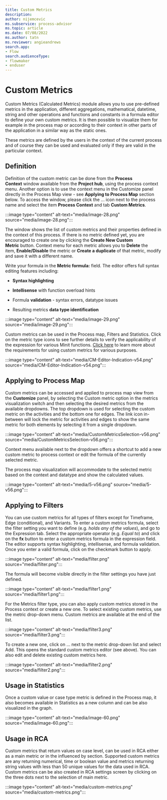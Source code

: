 ```yaml
---
title: Custom Metrics
description:
author: nijemcevic
ms.subservice: process-advisor
ms.topic: article
ms.date: 07/08/2022
ms.author: tatn
ms.reviewer: angieandrews
search.app:
- Flow
search.audienceType:
- flowmaker
- enduser
---
```


# Custom Metrics

Custom Metrics (Calculated Metrics) module allows you to use pre-defined metrics in the application, different aggregations, mathematical, datetime, string and other operations and functions and constants in a formula editor to define your own custom metrics. It is then possible to visualize them for example in the process map or according to their context in other parts of the application in a similar way as the static ones.

These metrics are defined by the users in the context of the current process and of course they can be used and evaluated only if they are valid in the particular context.

## Definition

Definition of the custom metric can be done from the **Process Context** window available from the **Project hub**, using the process context menu. Another option is to use the context menu in the Customize panel directly in the Process Map view - see **Applying to Process Map** section below. To access the window, please click the ... icon next to the process name and select the item **Process Context** and tab **Custom Metrics**.

:::image type="content" alt-text="media/image-28.png" source="media/image-28.png":::

The window shows the list of custom metrics and their properties defined in the context of this process. If there is no metric defined yet, you are encouraged to create one by clicking the **Create New Custom Metric** button. Context menu for each metric allows you to **Delete** the item, **Enable/Disable** the metric or **Create a duplicate** of that metric, modify and save it with a different name.

Write your formula in the **Metric formula:** field. The editor offers full syntax editing features including:

- **Syntax highlighting**

- **Intellisense** with function overload hints

- Formula **validation** - syntax errors, datatype issues

- Resulting metrics **data type identification**

:::image type="content" alt-text="media/image-29.png" source="media/image-29.png":::

Custom metrics can be used in the Process map, Filters and Statistics. Click on the metric type icons to see further details to verify the applicability of the expression for various Minit functions. [Click here](requirements-for-application.md) to learn more about the requirements for using custom metrics for various purposes.

:::image type="content" alt-text="media/CM-Editor-Indication-v54.png" source="media/CM-Editor-Indication-v54.png":::

## Applying to Process Map

Custom metrics can be accessed and applied to process map view from the **Customize** panel, by selecting the Custom metric option in the metrics visualization switch and then selecting the desired metrics from the available dropdowns. The top dropdown is used for selecting the custom metric on the activities and the bottom one for edges. The link icon in-between will lock the metric for activities and edges to show the same metric for both elements by selecting it from a single dropdown.

:::image type="content" alt-text="media/CustomMetricsSelection-v56.png" source="media/CustomMetricsSelection-v56.png":::

Context menu available next to the dropdown offers a shortcut to add a new custom metric to process context or edit the formula of the currently selected metric.

The process map visualization will accommodate to the selected metric based on the context and datatype and show the calculated values.

:::image type="content" alt-text="media/5-v56.png" source="media/5-v56.png":::

## Applying to Filters

You can use custom metrics for all types of filters except for Timeframe, Edge (conditional), and Variants. To enter a custom metrics formula, select the filter setting you want to define (e.g. *holds any of the values*), and go to the Expression tab. Select the appropriate operator (e.g. *Equal to*) and click on the **fx** button to enter a custom metrics formula in the expression field. The editor supports syntax highlighting, intellisense, and formula validation. Once you enter a valid formula, click on the checkmark button to apply.

:::image type="content" alt-text="media/filter.png" source="media/filter.png":::

The formula will become visible directly in the filter settings you have just defined.

:::image type="content" alt-text="media/filter1.png" source="media/filter1.png":::

For the Metrics filter type, you can also apply custom metrics stored in the Process context or create a new one. To select existing custom metrics, use the metric drop-down menu. Custom metrics are available at the end of the list.

:::image type="content" alt-text="media/filter3.png" source="media/filter3.png":::

To create a new one, click on ... next to the metric drop-down list and select Add. This opens the standard custom metrics editor (see above). You can also edit and delete existing custom metrics here.

:::image type="content" alt-text="media/filter2.png" source="media/filter2.png":::

## Usage in Statistics

Once a custom value or case type metric is defined in the Process map, it also becomes available in Statistics as a new column and can be also visualized in the graph.

:::image type="content" alt-text="media/image-60.png" source="media/image-60.png":::

## Usage in RCA

Custom metrics that return values on case level, can be used in RCA either as a main metric or in the influenced by section. Supported custom metrics are any returning numerical, time or boolean value and metrics returning string values with less than 50 unique values for the data used in RCA.
Custom metrics can be also created in RCA settings screen by clicking on the three dots next to the selection of main metric.

:::image type="content" alt-text="media/custom-metrics.png" source="media/custom-metrics.png":::


